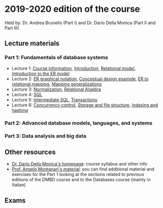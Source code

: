 
# 2019-2020 edition of the course

Held by: Dr. Andrea Brunello (Part I) and Dr. Dario Della Monica (Part II and Part III)

## Lecture materials

### Part 1: Fundamentals of database systems
* Lecture 1: [Course information](https://github.com/dslab-uniud/teaching/blob/main/courses/Data%20Management%20for%20Big%20Data/2020-2021/0%20-%20Course%20Intro.pdf), [Introduction](https://github.com/dslab-uniud/teaching/blob/main/courses/Data%20Management%20for%20Big%20Data/2020-2021/1%20-%20Introduction.pdf), [Relational model](https://github.com/dslab-uniud/teaching/blob/main/courses/Data%20Management%20for%20Big%20Data/2020-2021/2%20-%20Relational%20model.pdf), [Introduction to the ER model](https://github.com/dslab-uniud/teaching/blob/main/courses/Data%20Management%20for%20Big%20Data/2020-2021/3%20-%20ER%20model%20intro.pdf)
* Lecture 2: [ER graphical notation](https://github.com/dslab-uniud/teaching/blob/main/courses/Data%20Management%20for%20Big%20Data/2020-2021/3b%20-%20ER%20model%20graphical%20notation.pdf), [Conceptual design example](https://github.com/dslab-uniud/teaching/blob/main/courses/Data%20Management%20for%20Big%20Data/2020-2021/3c%20-%20Conceptual%20design%20example.pdf), [ER to relational mapping](https://github.com/dslab-uniud/teaching/blob/main/courses/Data%20Management%20for%20Big%20Data/2020-2021/4%20-%20ER%20to%20relational%20mapping.pdf), [Mapping generalizations](https://github.com/dslab-uniud/teaching/blob/main/courses/Data%20Management%20for%20Big%20Data/2020-2021/4b%20-%20Mapping%20generalizations.pdf)
* Lecture 3: [Normalization](https://github.com/dslab-uniud/teaching/blob/main/courses/Data%20Management%20for%20Big%20Data/2020-2021/5%20-%20Normalization.pdf), [Relational Algebra](https://github.com/dslab-uniud/teaching/blob/main/courses/Data%20Management%20for%20Big%20Data/2020-2021/6%20-%20Relational%20Algebra.pdf)
* Lecture 4: [SQL](https://github.com/dslab-uniud/teaching/blob/main/courses/Data%20Management%20for%20Big%20Data/2020-2021/7%20-%20SQL.pdf)
* Lecture 5: [Intermediate SQL](https://github.com/dslab-uniud/teaching/blob/main/courses/Data%20Management%20for%20Big%20Data/2020-2021/7b%20-%20Intermediate%20SQL.pdf), [Transactions](https://github.com/dslab-uniud/teaching/blob/main/courses/Data%20Management%20for%20Big%20Data/2020-2021/8%20-%20Transactions.pdf)
* Lecture 6: [Concurrency control](https://github.com/dslab-uniud/teaching/blob/main/courses/Data%20Management%20for%20Big%20Data/2020-2021/9%20-%20Concurrency%20Control.pdf), [Storage and file structure](https://github.com/dslab-uniud/teaching/blob/main/courses/Data%20Management%20for%20Big%20Data/2020-2021/10%20-%20Storage%20and%20file%20structure.pdf), [Indexing and hashing](https://github.com/dslab-uniud/teaching/blob/main/courses/Data%20Management%20for%20Big%20Data/2020-2021/11%20-%20Indexing%20and%20hashing.pdf)

### Part 2: Advanced database models, languages, and systems

### Part 3: Data analysis and big data

## Other resources
* [Dr. Dario Della Monica's homepage](https://users.dimi.uniud.it/~dario.dellamonica/teaching.php): course syllabus and other info
* [Prof. Angelo Montanari's material](http://users.dimi.uniud.it/~angelo.montanari/courses.php): you can find additional material and exercises for the Part 1 looking at the sections related to previous editions of the DMBD course and to the Databases course (mainly in Italian)

## Exams

